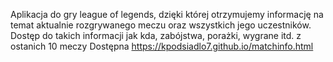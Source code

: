 Aplikacja do gry league of legends, dzięki której otrzymujemy informację na temat aktualnie rozgrywanego meczu oraz wszystkich jego uczestników. Dostęp do takich informacji jak kda, zabójstwa, porażki, wygrane itd. z ostanich 10 meczy 
Dostępna https://kpodsiadlo7.github.io/matchinfo.html
